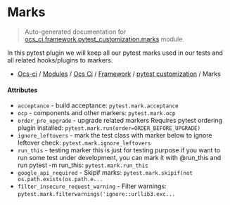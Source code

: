 # Marks

> Auto-generated documentation for [ocs_ci.framework.pytest_customization.marks](https://github.com/gklein/ocs-ci/blob/master/ocs_ci/framework/pytest_customization/marks.py) module.

In this pytest plugin we will keep all our pytest marks used in our tests and
all related hooks/plugins to markers.

- [Ocs-ci](../../../README.md#ocs-ci) / [Modules](../../../MODULES.md#ocs-ci-modules) / [Ocs Ci](../../index.md#ocs-ci) / [Framework](../index.md#framework) / [pytest customization](index.md#pytest-customization) / Marks

#### Attributes

- `acceptance` - build acceptance: `pytest.mark.acceptance`
- `ocp` - components  and other markers: `pytest.mark.ocp`
- `order_pre_upgrade` - upgrade related markers
  Requires pytest ordering plugin installed: `pytest.mark.run(order=ORDER_BEFORE_UPGRADE)`
- `ignore_leftovers` - mark the test class with marker below to ignore leftover check: `pytest.mark.ignore_leftovers`
- `run_this` - testing marker this is just for testing purpose if you want to run some test
  under development, you can mark it with @run_this and run pytest -m run_this: `pytest.mark.run_this`
- `google_api_required` - Skipif marks: `pytest.mark.skipif(not os.path.exists(os.path.e...`
- `filter_insecure_request_warning` - Filter warnings: `pytest.mark.filterwarnings('ignore::urllib3.exc...`
